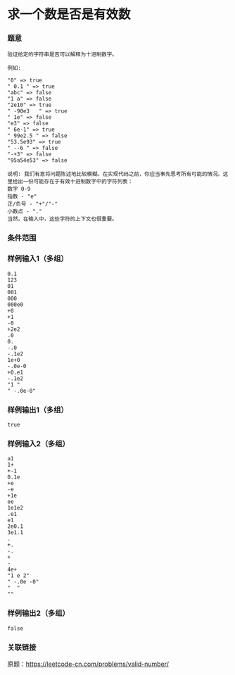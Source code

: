 # 求一个数是否是有效数

### 题意
```
验证给定的字符串是否可以解释为十进制数字。

例如:

"0" => true
" 0.1 " => true
"abc" => false
"1 a" => false
"2e10" => true
" -90e3   " => true
" 1e" => false
"e3" => false
" 6e-1" => true
" 99e2.5 " => false
"53.5e93" => true
" --6 " => false
"-+3" => false
"95a54e53" => false

说明: 我们有意将问题陈述地比较模糊。在实现代码之前，你应当事先思考所有可能的情况。这里给出一份可能存在于有效十进制数字中的字符列表：
数字 0-9
指数 - "e"
正/负号 - "+"/"-"
小数点 - "."
当然，在输入中，这些字符的上下文也很重要。
```

### 条件范围

### 样例输入1（多组）
```
0.1
123
01
001
000
000e0
+0
+1
-0
+2e2
.0
0.
-.0
-.1e2
1e+0
-.0e-0
+0.e1
-.1e2
"1 "
" -.0e-0"
```

### 样例输出1（多组）
```
true
```

### 样例输入2（多组）
```
a1
1+
+-1
0.1e
+e
-e
+1e
ee
1e1e2
.e1
e1
2e0.1
3e1.1
.
+.
-.
+
-
4e+
"1 e 2"
" -.0e -0"
"  "
""
```

### 样例输出2（多组）
```
false
```

### 关联链接
原题：https://leetcode-cn.com/problems/valid-number/
